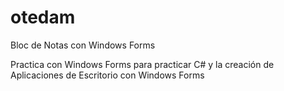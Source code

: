#  otedam
Bloc de Notas con Windows Forms

Practica con Windows Forms para practicar C# y la creación de Aplicaciones de Escritorio con Windows Forms

